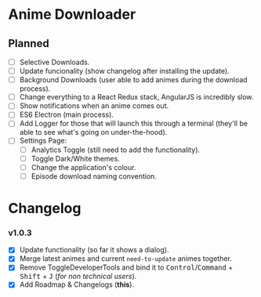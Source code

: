 # Anime Downloader

## Planned
- [ ] Selective Downloads.
- [ ] Update funcionality (show changelog after installing the update).
- [ ] Background Downloads (user able to add animes during the download process).
- [ ] Change everything to a React Redux stack, AngularJS is incredibly slow.
- [ ] Show notifications when an anime comes out.
- [ ] ES6 Electron (main process).
- [ ] Add Logger for those that will launch this through a terminal (they'll be able to see what's going on under-the-hood).
- [ ] Settings Page:
  - [ ] Analytics Toggle (still need to add the functionality).
  - [ ] Toggle Dark/White themes.
  - [ ] Change the application's colour.
  - [ ] Episode download naming convention.

# Changelog

### v1.0.3
- [x] Update functionality (so far it shows a dialog).
- [x] Merge latest animes and current `need-to-update` animes together.
- [x] Remove ToggleDeveloperTools and bind it to <kbd>Control</kbd>/<kbd>Command</kbd> + <kbd>Shift</kbd> + <kbd>J</kbd> (*for non technical users*).
- [x] Add Roadmap & Changelogs (**this**).
